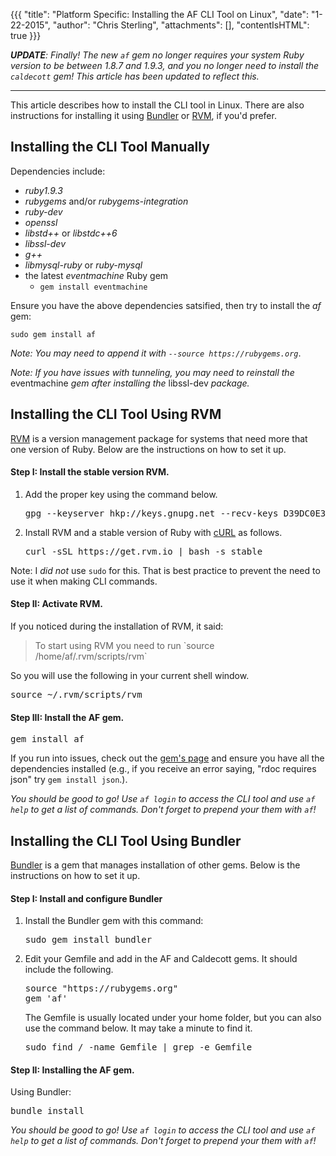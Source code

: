 {{{
  "title": "Platform Specific: Installing the AF CLI Tool on Linux",
  "date": "1-22-2015",
  "author": "Chris Sterling",
  "attachments": [],
  "contentIsHTML": true
}}}

<p><em> <strong>UPDATE</strong>: Finally! The new <code>af</code> gem no longer requires your system Ruby version to be between 1.8.7 and 1.9.3, and you no longer need to install the <code>caldecott</code> gem! This article has been updated to reflect this. </em></p>
<hr />
<p>This article describes how to install the CLI tool in Linux. There are also instructions for installing it using <a href="#bundler">Bundler</a> or <a href="#rvm">RVM</a>, if you'd prefer.</p>
<h2>Installing the CLI Tool Manually</h2>
<p>Dependencies include:</p>
<ul>
<li><em>ruby1.9.3</em></li>
<li><em>rubygems</em> and/or <em>rubygems-integration</em></li>
<li><em>ruby-dev</em></li>
<li><em>openssl</em></li>
<li><em>libstd++</em> or <em>libstdc++6</em></li>
<li><em>libssl-dev</em></li>
<li><em>g++</em></li>
<li><em>libmysql-ruby</em> or <em>ruby-mysql</em></li>
<li>the latest <em>eventmachine</em> Ruby gem
<ul>
<li><code>gem install eventmachine</code></li>
</ul>
</li>
</ul>
<p>Ensure you have the above dependencies satsified, then try to install the <em>af</em> gem:</p>
<p><code>sudo gem install af</code></p>
<p><em>Note: You may need to append it with <code>--source https://rubygems.org</code></em>.</p>
<p><em>Note: If you have issues with tunneling, you may need to reinstall the </em>eventmachine<em> gem after installing the </em>libssl-dev<em> package.</em></p>
<h2><a name="rvm"></a>Installing the CLI Tool Using RVM</h2>
<p><a href="https://rvm.io">RVM</a> is a version management package for systems that need more that one version of Ruby. Below are the instructions on how to set it up.</p>
<h4>Step I: Install the stable version RVM.</h4>
<ol>
<li>Add the proper key using the command below.<br />
<pre>gpg --keyserver hkp://keys.gnupg.net --recv-keys D39DC0E3</pre>
</li>
<li>Install RVM and a stable version of Ruby with <a href="http://curl.haxx.se/docs/">cURL</a> as follows.<br />
<pre>curl -sSL https://get.rvm.io | bash -s stable</pre>
</li>
</ol>
<p>Note: I <em>did not</em> use <code>sudo</code> for this. That is best practice to prevent the need to use it when making CLI commands.</p>
<h4>Step II: Activate RVM.</h4>
<p>If you noticed during the installation of RVM, it said:</p>
<blockquote>To start using RVM you need to run `source /home/af/.rvm/scripts/rvm`</blockquote>
<p>So you will use the following in your current shell window.</p>
<pre>source ~/.rvm/scripts/rvm</pre>
<h4>Step III: Install the AF gem.</h4>
<pre>gem install af</pre>
<p>If you run into issues, check out the <a href="http://rubygems.org/gems/af">gem's page</a> and ensure you have all the dependencies installed (e.g., if you receive an error saying, "rdoc requires json" try <code>gem install json</code>.).</p>
<p><em>You should be good to go! Use <code>af login</code> to access the CLI tool and use <code>af help</code> to get a list of commands. Don't forget to prepend your them with <code>af</code>!</em></p>
<h2><a name="bundler"></a>Installing the CLI Tool Using Bundler</h2>
<p><a href="http://bundler.io/">Bundler</a> is a gem that manages installation of other gems. Below is the instructions on how to set it up.</p>
<h4>Step I: Install and configure Bundler</h4>
<ol>
<li>Install the Bundler gem with this command:<br />
<pre>sudo gem install bundler</pre>
</li>
<li>Edit your Gemfile and add in the AF and Caldecott gems. It should include the following.
<pre>source "https://rubygems.org"<br />gem 'af'</pre>
<p>The Gemfile is usually located under your home folder, but you can also use the command below. It may take a minute to find it.</p>
<pre>sudo find / -name Gemfile | grep -e Gemfile</pre>
</li>
</ol>
<h4>Step II: Installing the AF gem.</h4>
<p>Using Bundler:</p>
<pre>bundle install</pre>
<p><em>You should be good to go! Use <code>af login</code> to access the CLI tool and use <code>af help</code> to get a list of commands. Don't forget to prepend your them with <code>af</code>!</em></p>
